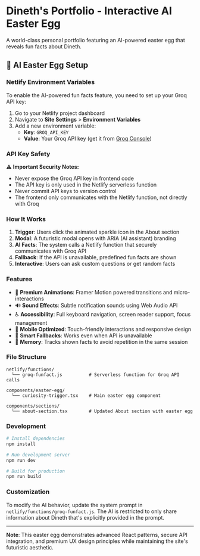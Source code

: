# Dineth's Portfolio - Interactive AI Easter Egg

A world-class personal portfolio featuring an AI-powered easter egg that reveals fun facts about Dineth.

## 🤖 AI Easter Egg Setup

### Netlify Environment Variables

To enable the AI-powered fun facts feature, you need to set up your Groq API key:

1. Go to your Netlify project dashboard
2. Navigate to **Site Settings** > **Environment Variables**
3. Add a new environment variable:
   - **Key**: `GROQ_API_KEY`
   - **Value**: Your Groq API key (get it from [Groq Console](https://console.groq.com/))

### API Key Safety

⚠️ **Important Security Notes:**
- Never expose the Groq API key in frontend code
- The API key is only used in the Netlify serverless function
- Never commit API keys to version control
- The frontend only communicates with the Netlify function, not directly with Groq

### How It Works

1. **Trigger**: Users click the animated sparkle icon in the About section
2. **Modal**: A futuristic modal opens with ARIA (AI assistant) branding
3. **AI Facts**: The system calls a Netlify function that securely communicates with Groq API
4. **Fallback**: If the API is unavailable, predefined fun facts are shown
5. **Interactive**: Users can ask custom questions or get random facts

### Features

- 🎨 **Premium Animations**: Framer Motion powered transitions and micro-interactions
- 🔊 **Sound Effects**: Subtle notification sounds using Web Audio API
- ♿ **Accessibility**: Full keyboard navigation, screen reader support, focus management
- 📱 **Mobile Optimized**: Touch-friendly interactions and responsive design
- 🎯 **Smart Fallbacks**: Works even when API is unavailable
- 🧠 **Memory**: Tracks shown facts to avoid repetition in the same session

### File Structure

```
netlify/functions/
  └── groq-funfact.js          # Serverless function for Groq API calls

components/easter-egg/
  └── curiosity-trigger.tsx    # Main easter egg component

components/sections/
  └── about-section.tsx        # Updated About section with easter egg
```

### Development

```bash
# Install dependencies
npm install

# Run development server
npm run dev

# Build for production
npm run build
```

### Customization

To modify the AI behavior, update the system prompt in `netlify/functions/groq-funfact.js`. The AI is restricted to only share information about Dineth that's explicitly provided in the prompt.

---

**Note**: This easter egg demonstrates advanced React patterns, secure API integration, and premium UX design principles while maintaining the site's futuristic aesthetic.